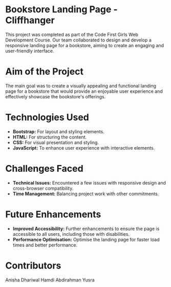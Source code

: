 # Bookstore Landing Page - Cliffhanger
This project was completed as part of the Code First Girls Web Development Course. Our team collaborated to design and develop a responsive landing page for a bookstore, aiming to create an engaging and user-friendly interface.
# Aim of the Project
The main goal was to create a visually appealing and functional landing page for a bookstore that would provide an enjoyable user experience and effectively showcase the bookstore's offerings.
# Technologies Used
- **Bootstrap:** For layout and styling elements.
- **HTML:** For structuring the content.
- **CSS:** For visual presentation and styling.
- **JavaScript:** To enhance user experience with interactive elements.
# Challenges Faced
- **Technical Issues:** Encountered a few issues with responsive design and cross-browser compatibility.
- **Time Management:** Balancing project work with other commitments.
# Future Enhancements 
- **Improved Accessibility:** Further enhancements to ensure the page is accessible to all users, including those with disabilities.
- **Performance Optimisation:** Optimise the landing page for faster load times and better performance.
# Contributors 
Anisha Dhariwal
Hamdi Abdirahman
Yusra
